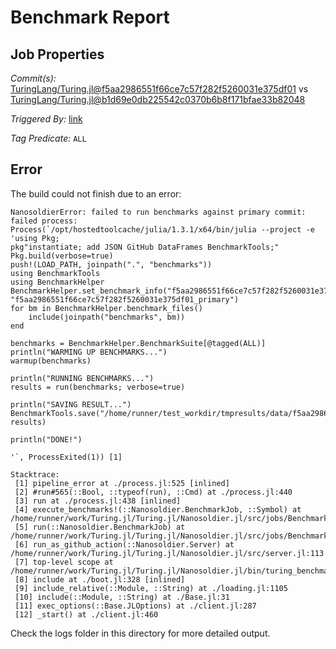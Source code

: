 # Benchmark Report

## Job Properties

*Commit(s):* [TuringLang/Turing.jl@f5aa2986551f66ce7c57f282f5260031e375df01](https://github.com/TuringLang/Turing.jl/commit/f5aa2986551f66ce7c57f282f5260031e375df01) vs [TuringLang/Turing.jl@b1d69e0db225542c0370b6b8f171bfae33b82048](https://github.com/TuringLang/Turing.jl/commit/b1d69e0db225542c0370b6b8f171bfae33b82048)

*Triggered By:* [link](https://github.com/TuringLang/Turing.jl/pull/1146#issuecomment-595004588)

*Tag Predicate:* `ALL`

## Error

The build could not finish due to an error:

```
NanosoldierError: failed to run benchmarks against primary commit: failed process: Process(`/opt/hostedtoolcache/julia/1.3.1/x64/bin/julia --project -e 'using Pkg;
pkg"instantiate; add JSON GitHub DataFrames BenchmarkTools;"
Pkg.build(verbose=true)
push!(LOAD_PATH, joinpath(".", "benchmarks"))
using BenchmarkTools
using BenchmarkHelper
BenchmarkHelper.set_benchmark_info("f5aa2986551f66ce7c57f282f5260031e375df01_primary", "f5aa2986551f66ce7c57f282f5260031e375df01_primary")
for bm in BenchmarkHelper.benchmark_files()
    include(joinpath("benchmarks", bm))
end

benchmarks = BenchmarkHelper.BenchmarkSuite[@tagged(ALL)]
println("WARMING UP BENCHMARKS...")
warmup(benchmarks)

println("RUNNING BENCHMARKS...")
results = run(benchmarks; verbose=true)

println("SAVING RESULT...")
BenchmarkTools.save("/home/runner/test_workdir/tmpresults/data/f5aa2986551f66ce7c57f282f5260031e375df01_primary.json", results)

println("DONE!")

'`, ProcessExited(1)) [1]

Stacktrace:
 [1] pipeline_error at ./process.jl:525 [inlined]
 [2] #run#565(::Bool, ::typeof(run), ::Cmd) at ./process.jl:440
 [3] run at ./process.jl:438 [inlined]
 [4] execute_benchmarks!(::Nanosoldier.BenchmarkJob, ::Symbol) at /home/runner/work/Turing.jl/Turing.jl/Nanosoldier.jl/src/jobs/BenchmarkJob.jl:520
 [5] run(::Nanosoldier.BenchmarkJob) at /home/runner/work/Turing.jl/Turing.jl/Nanosoldier.jl/src/jobs/BenchmarkJob.jl:197
 [6] run_as_github_action(::Nanosoldier.Server) at /home/runner/work/Turing.jl/Turing.jl/Nanosoldier.jl/src/server.jl:113
 [7] top-level scope at /home/runner/work/Turing.jl/Turing.jl/Nanosoldier.jl/bin/turing_benchmark.jl:31
 [8] include at ./boot.jl:328 [inlined]
 [9] include_relative(::Module, ::String) at ./loading.jl:1105
 [10] include(::Module, ::String) at ./Base.jl:31
 [11] exec_options(::Base.JLOptions) at ./client.jl:287
 [12] _start() at ./client.jl:460
```

Check the logs folder in this directory for more detailed output.

